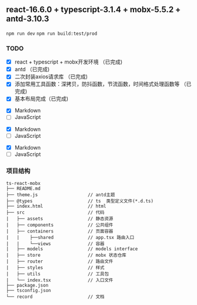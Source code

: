 ## react-16.6.0 + typescript-3.1.4 + mobx-5.5.2 + antd-3.10.3

`npm run dev`
`npm run build:test/prod`

### TODO

* [x] react + typescript + mobx开发环境 （已完成)
* [x] antd （已完成)
* [x] 二次封装axios请求库 （已完成)
* [x] 添加常用工具函数：深拷贝，防抖函数，节流函数，时间格式处理函数等 （已完成)
* [x] 基本布局完成（已完成)

+ [x] Markdown  
+ [ ] JavaScript 

- [x] Markdown  
- [ ] JavaScript

* [x] Markdown  
* [ ] JavaScript
### 项目结构

```
ts-react-mobx
├── README.md
├── theme.js                   // antd主题
├── @types                     // ts  类型定义文件(*.d.ts)
├── index.html                 // html
├── src                        // 代码
|   ├── assets                 // 静态资源
|   ├── components             // 公共组件
|   ├── containers             // 页面容器
|   |    ├──shared             // app.tsx 路由入口
|   |    └──views              // 容器
|   ├── models                 // models interface
|   ├── store                  // mobx 状态仓库
|   ├── router                 // 路由文件
|   ├── styles                 // 样式
|   ├── utils                  // 工具包
|   └── index.tsx              // 入口文件
├── package.json
├── tsconfig.json
└── record                     // 文档
```